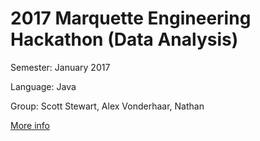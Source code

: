 # 2017 Marquette Engineering Hackathon (Data Analysis)
Semester: January 2017

Language: Java

Group: Scott Stewart, Alex Vonderhaar, Nathan

[More info](https://marquettewire.org/3963388/news/marquettes-third-annual-hackathon-sees-increase-in-participants/)
